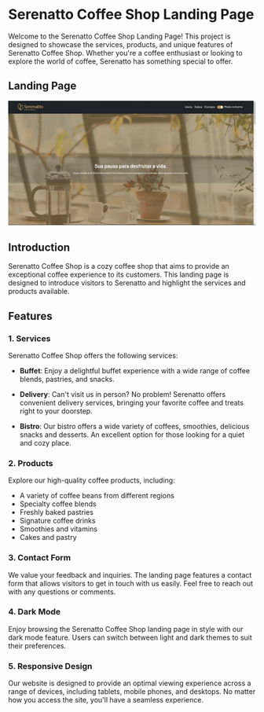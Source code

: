 # Serenatto Coffee Shop Landing Page

Welcome to the Serenatto Coffee Shop Landing Page! This project is designed to showcase the services, products, and unique features of Serenatto Coffee Shop. Whether you're a coffee enthusiast or looking to explore the world of coffee, Serenatto has something special to offer.

## Landing Page
![Usage](./assets/ezgif.com-crop.gif)

## Introduction

Serenatto Coffee Shop is a cozy coffee shop that aims to provide an exceptional coffee experience to its customers. This landing page is designed to introduce visitors to Serenatto and highlight the services and products available.

## Features

### 1. Services

Serenatto Coffee Shop offers the following services:

- **Buffet**: Enjoy a delightful buffet experience with a wide range of coffee blends, pastries, and snacks.

- **Delivery**: Can't visit us in person? No problem! Serenatto offers convenient delivery services, bringing your favorite coffee and treats right to your doorstep.

- **Bistro**: Our bistro offers a wide variety of coffees, smoothies, delicious snacks and desserts. An excellent option for those looking for a quiet and cozy place.

### 2. Products

Explore our high-quality coffee products, including:

- A variety of coffee beans from different regions
- Specialty coffee blends
- Freshly baked pastries
- Signature coffee drinks
- Smoothies and vitamins
- Cakes and pastry

### 3. Contact Form

We value your feedback and inquiries. The landing page features a contact form that allows visitors to get in touch with us easily. Feel free to reach out with any questions or comments.

### 4. Dark Mode

Enjoy browsing the Serenatto Coffee Shop landing page in style with our dark mode feature. Users can switch between light and dark themes to suit their preferences.

### 5. Responsive Design

Our website is designed to provide an optimal viewing experience across a range of devices, including tablets, mobile phones, and desktops. No matter how you access the site, you'll have a seamless experience.
